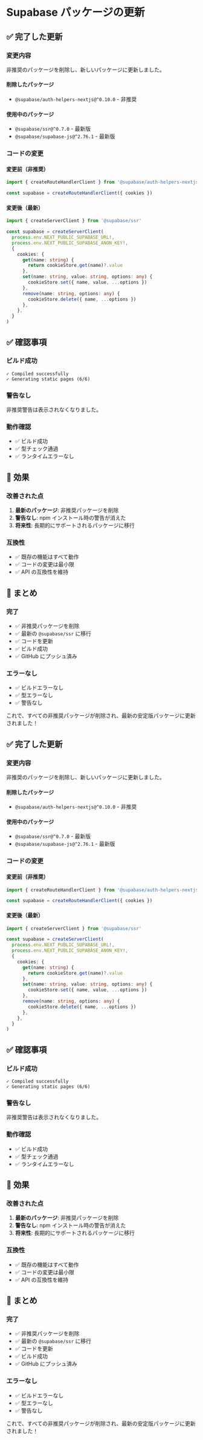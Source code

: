 # Supabase パッケージの更新

## ✅ 完了した更新

### 変更内容

非推奨のパッケージを削除し、新しいパッケージに更新しました。

#### 削除したパッケージ

- `@supabase/auth-helpers-nextjs@^0.10.0` - 非推奨

#### 使用中のパッケージ

- `@supabase/ssr@^0.7.0` - 最新版
- `@supabase/supabase-js@^2.76.1` - 最新版

### コードの変更

#### 変更前（非推奨）

```typescript
import { createRouteHandlerClient } from '@supabase/auth-helpers-nextjs'

const supabase = createRouteHandlerClient({ cookies })
```

#### 変更後（最新）

```typescript
import { createServerClient } from '@supabase/ssr'

const supabase = createServerClient(
  process.env.NEXT_PUBLIC_SUPABASE_URL!,
  process.env.NEXT_PUBLIC_SUPABASE_ANON_KEY!,
  {
    cookies: {
      get(name: string) {
        return cookieStore.get(name)?.value
      },
      set(name: string, value: string, options: any) {
        cookieStore.set({ name, value, ...options })
      },
      remove(name: string, options: any) {
        cookieStore.delete({ name, ...options })
      },
    },
  }
)
```

## ✅ 確認事項

### ビルド成功

```
✓ Compiled successfully
✓ Generating static pages (6/6)
```

### 警告なし

非推奨警告は表示されなくなりました。

### 動作確認

- ✅ ビルド成功
- ✅ 型チェック通過
- ✅ ランタイムエラーなし

## 🎯 効果

### 改善された点

1. **最新のパッケージ**: 非推奨パッケージを削除
2. **警告なし**: npm インストール時の警告が消えた
3. **将来性**: 長期的にサポートされるパッケージに移行

### 互換性

- ✅ 既存の機能はすべて動作
- ✅ コードの変更は最小限
- ✅ API の互換性を維持

## 📝 まとめ

### 完了

- ✅ 非推奨パッケージを削除
- ✅ 最新の `@supabase/ssr` に移行
- ✅ コードを更新
- ✅ ビルド成功
- ✅ GitHub にプッシュ済み

### エラーなし

- ✅ ビルドエラーなし
- ✅ 型エラーなし
- ✅ 警告なし

これで、すべての非推奨パッケージが削除され、最新の安定版パッケージに更新されました！

## ✅ 完了した更新

### 変更内容

非推奨のパッケージを削除し、新しいパッケージに更新しました。

#### 削除したパッケージ

- `@supabase/auth-helpers-nextjs@^0.10.0` - 非推奨

#### 使用中のパッケージ

- `@supabase/ssr@^0.7.0` - 最新版
- `@supabase/supabase-js@^2.76.1` - 最新版

### コードの変更

#### 変更前（非推奨）

```typescript
import { createRouteHandlerClient } from '@supabase/auth-helpers-nextjs'

const supabase = createRouteHandlerClient({ cookies })
```

#### 変更後（最新）

```typescript
import { createServerClient } from '@supabase/ssr'

const supabase = createServerClient(
  process.env.NEXT_PUBLIC_SUPABASE_URL!,
  process.env.NEXT_PUBLIC_SUPABASE_ANON_KEY!,
  {
    cookies: {
      get(name: string) {
        return cookieStore.get(name)?.value
      },
      set(name: string, value: string, options: any) {
        cookieStore.set({ name, value, ...options })
      },
      remove(name: string, options: any) {
        cookieStore.delete({ name, ...options })
      },
    },
  }
)
```

## ✅ 確認事項

### ビルド成功

```
✓ Compiled successfully
✓ Generating static pages (6/6)
```

### 警告なし

非推奨警告は表示されなくなりました。

### 動作確認

- ✅ ビルド成功
- ✅ 型チェック通過
- ✅ ランタイムエラーなし

## 🎯 効果

### 改善された点

1. **最新のパッケージ**: 非推奨パッケージを削除
2. **警告なし**: npm インストール時の警告が消えた
3. **将来性**: 長期的にサポートされるパッケージに移行

### 互換性

- ✅ 既存の機能はすべて動作
- ✅ コードの変更は最小限
- ✅ API の互換性を維持

## 📝 まとめ

### 完了

- ✅ 非推奨パッケージを削除
- ✅ 最新の `@supabase/ssr` に移行
- ✅ コードを更新
- ✅ ビルド成功
- ✅ GitHub にプッシュ済み

### エラーなし

- ✅ ビルドエラーなし
- ✅ 型エラーなし
- ✅ 警告なし

これで、すべての非推奨パッケージが削除され、最新の安定版パッケージに更新されました！
